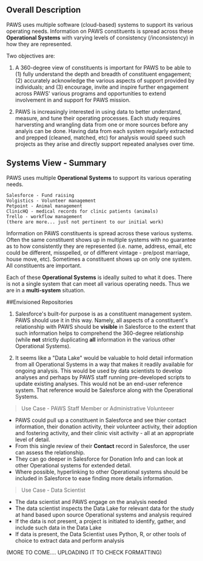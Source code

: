 
## Overall Description

PAWS uses multiple software (cloud-based) systems to support its various operating needs.  Information
on PAWS constituents is spread across these **Operational Systems** with varying levels of
consistency (/inconsistency) in how they are represented.

Two objectives are:

1.  A 360-degree view of constituents is important for PAWS to be able
to (1) fully understand the depth and breadth of constituent engagement; (2) accurately 
acknowledge the various aspects of support provided
by individuals; and (3) encourage, invite and inspire further engagement across PAWS'
various programs and opportunities to extend involvement in and support for PAWS mission.

2.  PAWS is increasingly interested in using data to better understand,
measure, and tune their operating processes.  Each study requires harversting
and wrangling data from one or more sources before any analyis can be done.  Having
data from each system regularly extracted and prepped (cleaned, matched, etc) for
analysis would speed such projects as they arise and directly support repeated
analyses over time.  

## Systems View - Summary

PAWS uses multiple **Operational Systems** to support its various operating needs.

    Salesforce - Fund raising
    Volgistics - Volunteer management 
    Petpoint - Animal management
    ClinicHQ - medical records for clinic patients (animals)
    Trello - workflow management
    (there are more... just not pertinent to our initial work)
    
Information on PAWS constituents is spread across these various systems.
Often the same constituent shows up in multiple systems 
with no guarantee as to how consistently they are represented 
(i.e. name, address, email, etc could be different, misspelled, or of 
different vintage - pre/post marriage, house move, etc).   Sometimes a constituent shows
up on only one system.   All constituents are important.

Each of these **Operational Systems** is ideally suited to what it does.  There is not 
a single system that can meet all various operating needs.  Thus we are in a
**multi-system** situation. 

##Envisioned Repositories
1. Salesforce's built-for purpose is as a constituent management system.  PAWS should use it in this
way.
Namely, all aspects of a constituent's relationship with PAWS should be **visible** in Salesforce to
the extent that such information helps to comprehend the 360-degree relationship (while **not** 
strictly duplicating **all** information in the various other Operational Systems).

2. It seems like a "Data Lake" would be valuable to hold detail information from all Operational Systems in
a way that makes it readily available for ongoing analysis.   This would be used by data scientists
to develop analyses and perhaps by PAWS staff running pre-developed scripts to update existing
analyses.  This would not be an end-user reference system.   That reference would be Salesforce along 
with the Operational Systems.   
  
> Use Case - PAWS Staff Member or Administrative Volunteeer
- PAWS could pull up a constituent
in Salesforce and see thier contact information, their donation activity,
their volunteer activity, their adoption and fostering activity,
and their clinic visit activity - all at an appropriate level of
detail.  
- From this single review of their **Contact** record in Salesforce, the user 
can assess the relationship.   
- They can go deeper in Salesforce for Donation Info and can 
look at other Operational systems for extended detail.  
- Where possible, hyperlinking to 
other Operational systems should be included in Salesforce to ease finding more details information.

> Use Case - Data Scientist
- The data scientist and PAWS engage on the analysis needed
- The data scientist inspects the Data Lake for relevant data for the study at hand based upon source Operational
systems and analysis required
- If the data is not present, a project is initiated to identify, gather, and include such data in
the Data Lake
- If data is present, the Data Scientist uses Python, R, or other tools of choice to extract data
and perform analysis

(MORE TO COME....  UPLOADING IT TO CHECK FORMATTING)




